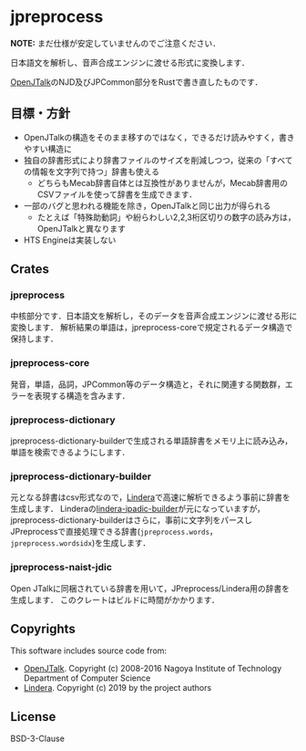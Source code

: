 # jpreprocess

**NOTE:** まだ仕様が安定していませんのでご注意ください．

日本語文を解析し、音声合成エンジンに渡せる形式に変換します．

[OpenJTalk](http://open-jtalk.sourceforge.net/)のNJD及びJPCommon部分をRustで書き直したものです．

## 目標・方針

- OpenJTalkの構造をそのまま移すのではなく，できるだけ読みやすく，書きやすい構造に
- 独自の辞書形式により辞書ファイルのサイズを削減しつつ，従来の「すべての情報を文字列で持つ」辞書も使える
  - どちらもMecab辞書自体とは互換性がありませんが，Mecab辞書用のCSVファイルを使って辞書を生成できます．
- 一部のバグと思われる機能を除き，OpenJTalkと同じ出力が得られる
  - たとえば「特殊助動詞」や紛らわしい2,2,3桁区切りの数字の読み方は，OpenJTalkと異なります
- HTS Engineは実装しない

## Crates

### jpreprocess

中核部分です．日本語文を解析し，そのデータを音声合成エンジンに渡せる形に変換します．
解析結果の単語は，jpreprocess-coreで規定されるデータ構造で保持します．

### jpreprocess-core

発音，単語，品詞，JPCommon等のデータ構造と，それに関連する関数群，エラーを表現する構造を含みます．

### jpreprocess-dictionary

jpreprocess-dictionary-builderで生成される単語辞書をメモリ上に読み込み，単語を検索できるようにします．

### jpreprocess-dictionary-builder

元となる辞書はcsv形式なので，[Lindera](https://github.com/lindera-morphology/lindera)で高速に解析できるよう事前に辞書を生成します．
Linderaの[lindera-ipadic-builder](https://crates.io/crates/lindera-ipadic-builder)が元になっていますが，jpreprocess-dictionary-builderはさらに，事前に文字列をパースしJPreprocessで直接処理できる辞書(`jpreprocess.words`，`jpreprocess.wordsidx`)を生成します．

### jpreprocess-naist-jdic

Open JTalkに同梱されている辞書を用いて，JPreprocess/Lindera用の辞書を生成します．
このクレートはビルドに時間がかかります．

## Copyrights

This software includes source code from:

- [OpenJTalk](http://open-jtalk.sourceforge.net/).
  Copyright (c) 2008-2016  Nagoya Institute of Technology Department of Computer Science
- [Lindera](https://github.com/lindera-morphology/lindera).
  Copyright (c) 2019 by the project authors

## License

BSD-3-Clause
